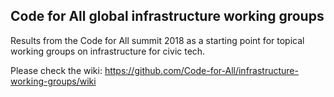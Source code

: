 ## Code for All global infrastructure working groups

Results from the Code for All summit 2018 as a starting point for topical working groups on infrastructure for civic tech.

Please check the wiki: https://github.com/Code-for-All/infrastructure-working-groups/wiki
